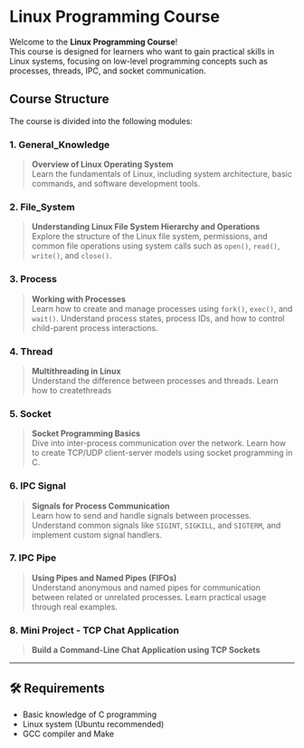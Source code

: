 # Linux Programming Course

Welcome to the **Linux Programming Course**!  
This course is designed for learners who want to gain practical skills in Linux systems, focusing on low-level programming concepts such as processes, threads, IPC, and socket communication.

## Course Structure

The course is divided into the following modules:

### 1. General_Knowledge
> **Overview of Linux Operating System**  
Learn the fundamentals of Linux, including system architecture, basic commands, and software development tools.

### 2. File_System
> **Understanding Linux File System Hierarchy and Operations**  
Explore the structure of the Linux file system, permissions, and common file operations using system calls such as `open()`, `read()`, `write()`, and `close()`.

### 3. Process
> **Working with Processes**  
Learn how to create and manage processes using `fork()`, `exec()`, and `wait()`. Understand process states, process IDs, and how to control child-parent process interactions.

### 4. Thread
> **Multithreading in Linux**  
Understand the difference between processes and threads. Learn how to createthreads

### 5. Socket
> **Socket Programming Basics**  
Dive into inter-process communication over the network. Learn how to create TCP/UDP client-server models using socket programming in C.

### 6. IPC Signal
> **Signals for Process Communication**  
Learn how to send and handle signals between processes. Understand common signals like `SIGINT`, `SIGKILL`, and `SIGTERM`, and implement custom signal handlers.

### 7. IPC Pipe
> **Using Pipes and Named Pipes (FIFOs)**  
Understand anonymous and named pipes for communication between related or unrelated processes. Learn practical usage through real examples.

### 8. Mini Project - TCP Chat Application
> **Build a Command-Line Chat Application using TCP Sockets**  

---

## 🛠 Requirements

- Basic knowledge of C programming
- Linux system (Ubuntu recommended)
- GCC compiler and Make
